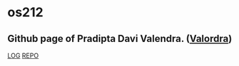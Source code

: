 # **os212**

## Github page of Pradipta Davi Valendra. ([Valordra](https://github.com/valordra))

[LOG](mylog.txt)
[REPO](https://github.com/valordra/os212)



